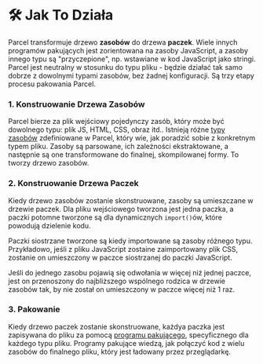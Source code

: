 # 🛠 Jak To Działa

Parcel transformuje drzewo **zasobów** do drzewa **paczek**. Wiele innych programów pakujących jest zorientowana na zasoby JavaScript, a zasoby innego typu są "przyczepione", np. wstawiane w kod JavaScript jako stringi. Parcel jest neutralny w stosunku do typu pliku - będzie działać tak samo dobrze z dowolnymi typami zasobów, bez żadnej konfiguracji. Są trzy etapy procesu pakowania Parcel.

### 1. Konstruowanie Drzewa Zasobów

Parcel bierze za plik wejściowy pojedynczy zasób, który może być dowolnego typu: plik JS, HTML, CSS, obraz itd.. Istnieją różne [typy zasobów](asset_types.html) zdefiniowane w Parcel, który wie, jak poradzić sobie z konkretnym typem pliku. Zasoby są parsowane, ich zależności ekstraktowane, a następnie są one transformowane do finalnej, skompilowanej formy. To tworzy drzewo zasobów.

### 2. Konstruowanie Drzewa Paczek

Kiedy drzewo zasobów zostanie skonstruowane, zasoby są umieszczane w drzewie paczek. Dla pliku wejściowego tworzona jest jedna paczka, a paczki potomne tworzone są dla dynamicznych `import()`ów, które powodują dzielenie kodu.

Paczki siostrzane tworzone są kiedy importowane są zasoby różnego typu. Przykładowo, jeśli z pliku JavaScript zostaine zaimportowany plik CSS, zostanie on umieszczony w paczce siostrzanej do paczki JavaScript.

Jeśli do jednego zasobu pojawią się odwołania w więcej niż jednej paczce, jest on przenoszony do najbliższego wspólnego rodzica w drzewie zasobów tak, by nie został on umieszczony w paczce więcej niż 1 raz.

### 3. Pakowanie

Kiedy drzewo paczek zostanie skonstruowane, każdya paczka jest zapisywana do pliku za pomocą [programu pakującego](packagers.html), specyficznego dla każdego typu pliku. Programy pakujące wiedzą, jak połączyć kod z wielu zasobów do finalnego pliku, który jest ładowany przez przeglądarkę.
